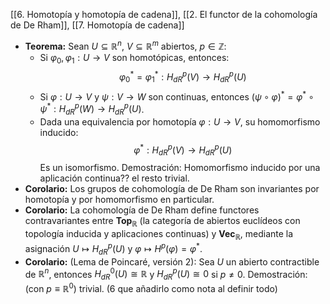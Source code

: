 [[6. Homotopía y homotopía de cadena]], [[2. El functor de la cohomología de De Rham]], [[7. Homotopía de cadena]]

- **Teorema:** Sean $U\subseteq \mathbb{R}^{n}$, $V\subseteq \mathbb{R}^{m}$ abiertos, $p \in \mathbb{Z}$:
	- Si $\varphi_{0},\varphi_{1}:U\longrightarrow V$ son homotópicas, entonces:$$
\varphi_{0}^{*}=\varphi_{1}^{*}:H_{dR}^{p}(V)\longrightarrow H_{dR}^{p}(U)
$$
	- Si $\varphi:U\longrightarrow V$ y $\psi:V \longrightarrow W$ son continuas, entonces $(\psi \circ \varphi)^{*}=\varphi^{*}\circ \psi^{*}:H_{dR}^{p}(W)\longrightarrow H_{dR}^{p}(U)$.
	- Dada una equivalencia por homotopía $\varphi:U\longrightarrow V$, su homomorfismo inducido:$$
\varphi^{*}:H_{dR}^{p}(V)\longrightarrow H_{dR}^{p}(U)
$$Es un isomorfismo.
	Demostración: Homomorfismo inducido por una aplicación continua?? el resto trivial.
- **Corolario:** Los grupos de cohomología de De Rham son invariantes por homotopía y por homomorfismo en particular.
- **Corolario:** La cohomología de De Rham define functores contravariantes entre $\mathbf{Top}_{\mathbb{R}}$ (la categoría de abiertos euclídeos con topología inducida y aplicaciones continuas) y $\mathbf{Vec}_{\mathbb{R}}$, mediante la asignación $U \mapsto H_{dR}^{p}(U)$ y $\varphi \mapsto H^{p}(\varphi) = \varphi^{*}$.
- **Corolario:** (Lema de Poincaré, versión 2): Sea $U$ un abierto contractible de $\mathbb{R}^{n}$, entonces $H_{dR}^{0}(U) \cong \mathbb{R}$ y $H_{dR}^{p}(U)\cong 0$ si $p \neq 0$. 
	Demostración: (con $p \equiv \mathbb{R}^{0}$) trivial. (6 que añadirlo como nota al definir todo)